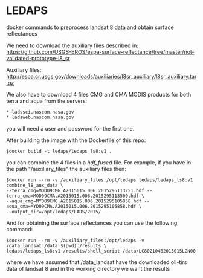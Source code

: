 # LEDAPS
docker commands to preprocess landsat 8 data and obtain surface reflectances

We need to download the auxiliary files described in: https://github.com/USGS-EROS/espa-surface-reflectance/tree/master/not-validated-prototype-l8_sr

Auxiliary files: http://espa.cr.usgs.gov/downloads/auxiliaries/l8sr_auxiliary/l8sr_auxiliary.tar.gz

We also have to download 4 files CMG and CMA MODIS products for both terra and aqua from the servers:

	* ladssci.nascom.nasa.gov
	* ladsweb.nascom.nasa.gov

you will need a user and password for the first one.

After building the image with the Dockerfile of this repo:


```
$docker build -t ledaps/ledaps_ls8:v1 .

```

you can combine the 4 files in a *hdf_fused* file. For example, if you have in the path "/auxiliary_files" the auxiliary files then:

```
$docker run --rm -v /auxiliary_files:/opt/ledaps ledaps/ledaps_ls8:v1 combine_l8_aux_data \
--terra_cmg=MOD09CMG.A2015015.006.2015295113251.hdf --terra_cma=MOD09CMA.A2015015.006.2015295113500.hdf \
--aqua_cmg=MYD09CMG.A2015015.006.2015295105858.hdf --aqua_cma=MYD09CMA.A2015015.006.2015295105858.hdf \
--output_dir=/opt/ledaps/LADS/2015/
```

And for obtaining the surface reflectances you can use the following command:

```
$docker run --rm -v /auxiliary_files:/opt/ledaps -v /data_landsat:/data $(pwd):/results \
ledaps/ledaps_ls8:v1 /results/shell_script /data/LC80210482015015LGN00
```

where we have assumed that /data_landsat have the downloaded oli-tirs data of landsat 8 and in the working directory we want the results


